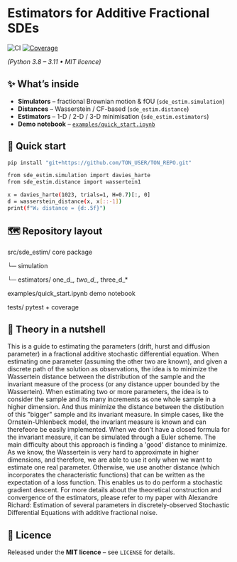 # Estimators for Additive Fractional SDEs

![CI](https://github.com/TON_USER/TON_REPO/actions/workflows/ci.yml/badge.svg)
[![Coverage](https://codecov.io/gh/TON_USER/TON_REPO/branch/main/graph/badge.svg)](https://codecov.io/gh/ElMehdiHaress/estimation-for-SDEs)

*(Python 3.8 – 3.11  •  MIT licence)*

## ✨ What’s inside
- **Simulators** – fractional Brownian motion & fOU (`sde_estim.simulation`)
- **Distances** – Wasserstein / CF-based (`sde_estim.distance`)
- **Estimators** – 1-D / 2-D / 3-D minimisation (`sde_estim.estimators`)
- **Demo notebook** – [`examples/quick_start.ipynb`](examples/quick_start.ipynb)

## 🚀 Quick start

```bash
pip install "git+https://github.com/TON_USER/TON_REPO.git"

from sde_estim.simulation import davies_harte
from sde_estim.distance import wassertein1

x = davies_harte(1023, trials=1, H=0.7)[:, 0]
d = wasserstein_distance(x, x[::-1])
print(f"W₂ distance = {d:.5f}")
```

## 🗺  Repository layout

src/sde_estim/            core package

└─ simulation

└─ estimators/            one_d_*, two_d_*, three_d_*

examples/quick_start.ipynb demo notebook

tests/                    pytest + coverage


## 📖 Theory in a nutshell
This is a guide to estimating the parameters (drift, hurst and diffusion parameter) in a fractional additive stochastic differential equation. 
When estimating one parameter (assuming the other two are known), and given a discrete path of the solution as observations, the idea is to minimize the Wassertein distance between the distribution of the sample and the invariant measure of the process (or any distance upper bounded by the Wassertein). 
When estimating two or more parameters, the idea is to consider the sample and its many increments as one whole sample in a higher dimension. And thus minimize the distance between the distibution of this "bigger" sample and its invariant measure.
In simple cases, like the Ornstein-Uhlenbeck model, the invariant measure is known and can therefeore be easily implemented. When we don't have a closed formula for the invariant measure, it can be simulated through a Euler scheme.
The main difficulty about this approach is finding a 'good' distance to minimize. As we know, the Wassertein is very hard to approximate in higher dimensions, and therefore, we are able to use it only when we want to estimate one real parameter. Otherwise, we use another distance (which incorporates the characteristic functions) that can be written as the expectation of a loss function. This enables us to do perform a stochastic gradient descent. 
For more details about the theoretical construction and convergence of the estimators, please refer to my paper with Alexandre Richard: Estimation of several parameters in discretely-observed Stochastic Differential Equations with additive fractional noise. 

## 📝 Licence
Released under the **MIT licence** – see `LICENSE` for details.

